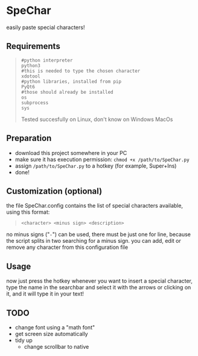# SpeChar

easily paste special characters!

## Requirements

>     #python interpreter
>     python3
>     #this is needed to type the chosen character
>     xdotool
>     #python libraries, installed from pip
>     PyQt6
>     #those should already be installed 
>     os
>     subprocess
>     sys
> 
> Tested succesfully on Linux, don't know on Windows MacOs

## Preparation

* download this project somewhere in your PC
* make sure it has execution permission: `chmod +x /path/to/SpeChar.py`
* assign `/path/to/SpeChar.py` to a hotkey (for example, Super+Ins)
* done!

## Customization (optional)

the file SpeChar.config contains the list of special characters available, using this format: <br>

> `<character> <minus sign> <description>`<br>

no minus signs ("`-`") can be used, there must be just one for line, because the script splits in two searching for a minus sign.
you can add, edit or remove any character from this configuration file

## Usage

now just press the hotkey whenever you want to insert a special character, type the name in the searchbar and select it with the arrows or clicking on it, and it will type it in your text!


## TODO

+ change font using a "math font"
+ get screen size automatically
+ tidy up
  * change scrollbar to native
